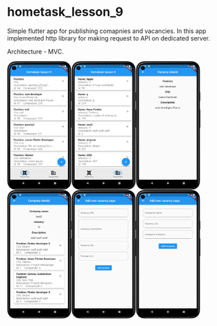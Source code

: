 # hometask_lesson_9

Simple flutter app for publishing comapnies and vacancies.
In this app implemented http library for making request to API on dedicated server.

Architecture - MVC.


<p float="left">
<img align="left" width="150" height="300" src="git_images/jobs.png">
<img align="left" width="150" height="300" src="git_images/companies.png">
<img align="center" width="150" height="300" src="git_images/job_details.png">
<img align="left" width="150" height="300" src="git_images/company_details.png">
<img align="left" width="150" height="300" src="git_images/add_new_job_screen.png">
<img align="center" width="150" height="300" src="git_images/add_new_company_window.png">
</p>
